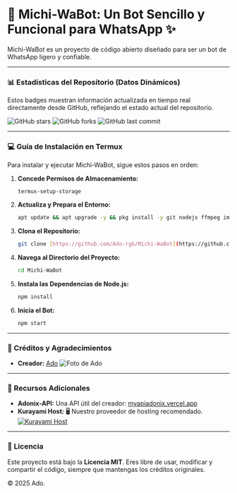 # 🤖 Michi-WaBot: Un Bot Sencillo y Funcional para WhatsApp ✨

Michi-WaBot es un proyecto de código abierto diseñado para ser un bot de WhatsApp ligero y confiable.

---

### 📊 Estadísticas del Repositorio (Datos Dinámicos)

Estos badges muestran información actualizada en tiempo real directamente desde GitHub, reflejando el estado actual del repositorio.

![GitHub stars](https://img.shields.io/github/stars/Ado-rgb/Michi-WaBot?style=for-the-badge&logo=github&color=yellow)
![GitHub forks](https://img.shields.io/github/forks/Ado-rgb/Michi-WaBot?style=for-the-badge&logo=github&color=blue)
![GitHub last commit](https://img.shields.io/github/last-commit/Ado-rgb/Michi-WaBot?style=for-the-badge&logo=github&color=green)

---

### 💻 Guía de Instalación en Termux

Para instalar y ejecutar Michi-WaBot, sigue estos pasos en orden:

1.  **Concede Permisos de Almacenamiento:**
    ```bash
    termux-setup-storage
    ```

2.  **Actualiza y Prepara el Entorno:**
    ```bash
    apt update && apt upgrade -y && pkg install -y git nodejs ffmpeg imagemagick
    ```

3.  **Clona el Repositorio:**
    ```bash
    git clone [https://github.com/Ado-rgb/Michi-WaBot](https://github.com/Ado-rgb/Michi-WaBot)
    ```

4.  **Navega al Directorio del Proyecto:**
    ```bash
    cd Michi-WaBot
    ```

5.  **Instala las Dependencias de Node.js:**
    ```bash
    npm install
    ```

6.  **Inicia el Bot:**
    ```bash
    npm start
    ```

---

### 👤 Créditos y Agradecimientos

* **Creador:** [Ado](https://github.com/Ado-rgb)
    ![Foto de Ado](https://github.com/Ado-rgb.png)

---

### 🔗 Recursos Adicionales

* **Adonix-API:** Una API útil del creador: [myapiadonix.vercel.app](https://myapiadonix.vercel.app)
* **Kurayami Host:** 🖥️ Nuestro proveedor de hosting recomendado.
    [![Kurayami Host](https://iili.io/FZQdR0Q.jpg)](https://dash.kurayamihost.dpdns.org)

---

### 📜 Licencia

Este proyecto está bajo la **Licencia MIT**. Eres libre de usar, modificar y compartir el código, siempre que mantengas los créditos originales.

© 2025 Ado.

